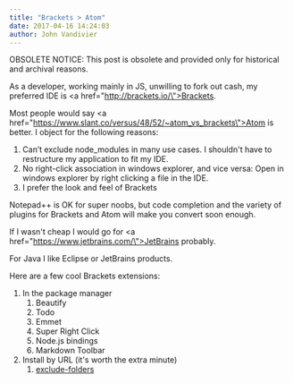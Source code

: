 ```yaml
---
title: "Brackets > Atom"
date: 2017-04-16 14:24:03
author: John Vandivier
---
```


OBSOLETE NOTICE: This post is obsolete and provided only for historical and archival reasons.

As a developer, working mainly in JS, unwilling to fork out cash, my preferred IDE is <a href=\"http://brackets.io/\">Brackets</a>.

Most people would say <a href=\"https://www.slant.co/versus/48/52/~atom_vs_brackets\">Atom</a> is better. I object for the following reasons:
<ol>
 	<li>Can’t exclude node_modules in many use cases. I shouldn't have to restructure my application to fit my IDE.</li>
 	<li>No right-click association in windows explorer, and vice versa: Open in windows explorer by right clicking a file in the IDE.</li>
 	<li>I prefer the look and feel of Brackets</li>
</ol>
Notepad++ is OK for super noobs, but code completion and the variety of plugins for Brackets and Atom will make you convert soon enough.

If I wasn't cheap I would go for <a href=\"https://www.jetbrains.com/\">JetBrains</a> probably.

For Java I like Eclipse or JetBrains products.

Here are a few cool Brackets extensions:
<ol>
 	<li>In the package manager
<ol>
 	<li>Beautify</li>
 	<li>Todo</li>
 	<li>Emmet</li>
 	<li>Super Right Click</li>
 	<li>Node.js bindings</li>
 	<li>Markdown Toolbar</li>
</ol>
</li>
 	<li>Install by URL (it's worth the extra minute)
<ol>
 	<li><a href=\"https://github.com/gruehle/exclude-folders\">exclude-folders</a></li>
</ol>
</li>
</ol>